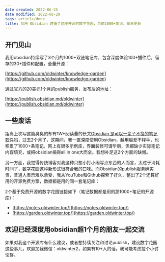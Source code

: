 ```yaml
---
date created: 2022-06-25
date modified: 2022-08-20
tags: article/done
title: 我用 Obsidian 建造了这座开源的数字花园，目前1000+笔记，每日更新
---
```


## 开门见山

我用obsidian持续写了3个月的1000+双链笔记库，包含深度体验100+插件后，留存的30+插件和配置，全量开源：

[https://github.com/oldwinter/knowledge-garden](https://github.com/oldwinter/knowledge-garden)

通过官方的20美元1个月的publish服务，发布后的地址：

[https://publish.obsidian.md/oldwinter](https://publish.obsidian.md/oldwinter)

## 一些废话

距离上次写这篇臭臭的却有1W+阅读量的长文[Obsidian 是可以一辈子不换的笔记软件吗](https://www.v2ex.com/t/847011)，过去2个月了，这期间，我一直深度使用Obsidian，越用越爱不释手，也积累了1000+条笔记，网上有很多示例库，界面装修可谓华丽，但都缺少实际笔记内容填充，或把obsidian搞得all in one大而全。我想补足这2个方面的缺憾。

另一方面，我觉得传统博客对我这种只想小打小闹写点东西的人而言，太过于消耗时间了，数字花园这种新形式很符合我的口味。而Obsidian的publish服务确实贵，普通人表示难以承受，我从YouTube和Github探索了好久，整出了2个还算好用的开源免费方案，数据都是用的同一套笔记库：

2个基于免费开源的数字花园链接如下（笔记数据都是用的那1000+笔记的开源库）：

- [https://notes.oldwinter.top/](https://notes.oldwinter.top/)
- [https://garden.oldwinter.top/](https://garden.oldwinter.top/)

## 欢迎已经深度用obsidian超1个月的朋友一起交流

如果对我这个开源库有什么建议，或者想持续关注和讨论publish，建设数字花园这些事儿，欢迎加我微信：oldwinter2，如果有10+人的话，我可能考虑拉个小讨论群。
